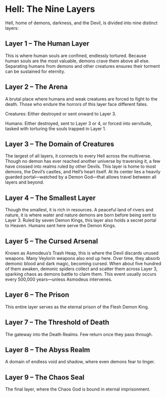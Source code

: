 # Hell: The Nine Layers
Hell, home of demons, darkness, and the Devil, is divided into nine distinct layers:

## Layer 1 – The Human Layer
This is where human souls are confined, endlessly tortured. Because human souls are the most valuable, demons crave them above all else. Separating humans from demons and other creatures ensures their torment can be sustained for eternity.

## Layer 2 – The Arena
A brutal place where humans and weak creatures are forced to fight to the death. Those who endure the horrors of this layer face different fates.

Creatures: Either destroyed or sent onward to Layer 3.

Humans: Either destroyed, sent to Layer 3 or 4, or forced into servitude, tasked with torturing the souls trapped in Layer 1.

## Layer 3 – The Domain of Creatures
The largest of all layers, it connects to every Hell across the multiverse. Though no demon has ever reached another universe by traversing it, a few have crossed into realms ruled by other Devils. This layer is home to most demons, the Devil’s castles, and Hell’s heart itself. At its center lies a heavily guarded portal—watched by a Demon God—that allows travel between all layers and beyond.

## Layer 4 – The Smallest Layer
Though the smallest, it is rich in resources. A peaceful land of rivers and nature, it is where water and nature demons are born before being sent to Layer 3. Ruled by seven Demon Kings, this layer also holds a secret portal to Heaven. Humans sent here serve the Demon Kings.

## Layer 5 – The Cursed Arsenal
Known as Asmodeus’s Trash Heap, this is where the Devil discards unused weapons. Many Veylorin weapons also end up here. Over time, they absorb demonic blood and dark magic, becoming cursed. When about five hundred of them awaken, demonic spiders collect and scatter them across Layer 3, sparking chaos as demons battle to claim them. This event usually occurs every 500,000 years—unless Asmodeus intervenes.

## Layer 6 – The Prison
This entire layer serves as the eternal prison of the Flesh Demon King.

## Layer 7 – The Threshold of Death
The gateway into the Death Realms. Few return once they pass through.

## Layer 8 – The Abyss Realm
A domain of endless void and shadow, where even demons fear to linger.

## Layer 9 – The Chaos Seal
The final layer, where the Chaos God is bound in eternal imprisonment.
